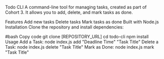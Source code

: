 Todo CLI
A command-line tool for managing tasks, created as part of Cohort 3. It allows you to add, delete, and mark tasks as done.

Features
Add new tasks
Delete tasks
Mark tasks as done
Built with Node.js
Installation
Clone the repository and install dependencies:

#bash
Copy code
git clone [REPOSITORY_URL]
cd todo-cli
npm install
Usage
Add a Task: node index.js add "Deadline Time" "Task Title"
Delete a Task: node index.js delete "Task Title"
Mark as Done: node index.js mark "Task Title"
